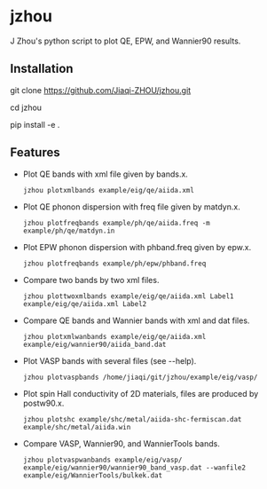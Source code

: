 # jzhou
J Zhou's python script to plot QE, EPW, and Wannier90 results. 

## Installation


git clone https://github.com/Jiaqi-ZHOU/jzhou.git

cd jzhou

pip install -e .

## Features

- Plot QE bands with xml file given by bands.x. 

  ```jzhou plotxmlbands example/eig/qe/aiida.xml```

- Plot QE phonon dispersion with freq file given by matdyn.x. 

  ```jzhou plotfreqbands example/ph/qe/aiida.freq -m example/ph/qe/matdyn.in```
- Plot EPW phonon dispersion with phband.freq given by epw.x.

  ```jzhou plotfreqbands example/ph/epw/phband.freq```

- Compare two bands by two xml files.

  ```jzhou plottwoxmlbands example/eig/qe/aiida.xml Label1 example/eig/qe/aiida.xml Label2```

- Compare QE bands and Wannier bands with xml and dat files. 

  ```jzhou plotxmlwanbands example/eig/qe/aiida.xml   example/eig/wannier90/aiida_band.dat```

- Plot VASP bands with several files (see --help).

  ```jzhou plotvaspbands /home/jiaqi/git/jzhou/example/eig/vasp/```
- Plot spin Hall conductivity of 2D materials, files are produced by postw90.x.

  ```jzhou plotshc example/shc/metal/aiida-shc-fermiscan.dat  example/shc/metal/aiida.win```

- Compare VASP, Wannier90, and WannierTools bands.

  ```jzhou plotvaspwanbands example/eig/vasp/ example/eig/wannier90/wannier90_band_vasp.dat --wanfile2 example/eig/WannierTools/bulkek.dat```